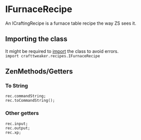 # IFurnaceRecipe

An ICraftingRecipe is a furnace table recipe the way ZS sees it.

## Importing the class

It might be required to [import](/AdvancedFunctions/Import/) the class to avoid errors.  
`import crafttweaker.recipes.IFurnaceRecipe`

## ZenMethods/Getters

### To String

    rec.commandString;
    rec.toCommandString();
    

### Other getters

    rec.input;
    rec.output;
    rec.xp;
